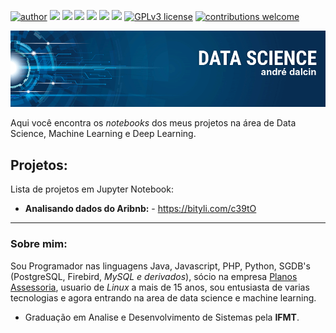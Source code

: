 [![author](https://img.shields.io/badge/author-dalcinandre-red?style=flat-square)](#)
[![](https://img.shields.io/badge/Linux--yellowgreen?style=flat-square&logo=linux)](https://www.kernel.org/)
[![](https://img.shields.io/badge/Arch--blue?style=flat-square&logo=archlinux)](https://www.archlinux.org/)
[![](https://img.shields.io/badge/python-3.7+-blue.svg?style=flat-square&logo=python)](https://www.python.org/downloads/release/python-365/)
[![](https://img.shields.io/badge/Vim--lightgrey?style=flat-square&logo=vim)](https://www.vim.org/)
[![](https://img.shields.io/badge/Neovim--inactive?style=flat-square&logo=neovim)](https://neovim.io/)
[![](https://img.shields.io/badge/Javascript--yellow?style=flat-square&logo=javascript)](https://developer.mozilla.org/pt-BR/docs/Aprender/JavaScript)
[![GPLv3 license](https://img.shields.io/badge/License-GPLv3-blue.svg?style=flat-square)](http://perso.crans.org/besson/LICENSE.html)
[![contributions welcome](https://img.shields.io/badge/contributions-welcome-brightgreen.svg?style=flat-square)](https://github.com/carlosfab/data_science/issues)

<p align="center">
  <img src="/logo.png" >
</p>

Aqui você encontra os *notebooks* dos meus projetos na área de Data Science, Machine Learning e Deep Learning.

## Projetos:
Lista de projetos em Jupyter Notebook:

* **Analisando dados do Aribnb:** - https://bityli.com/c39tO

---

### Sobre mim:

Sou Programador nas linguagens Java, Javascript, PHP, Python, SGDB's (PostgreSQL, Firebird, *MySQL e derivados*), sócio na empresa [Planos Assessoria](https://www.planosassessoria.com.br), usuario de *Linux* a mais de 15 anos, sou entusiasta de varias tecnologias e agora entrando na area de data science e machine learning.

* Graduação em Analise e Desenvolvimento de Sistemas pela **IFMT**.
